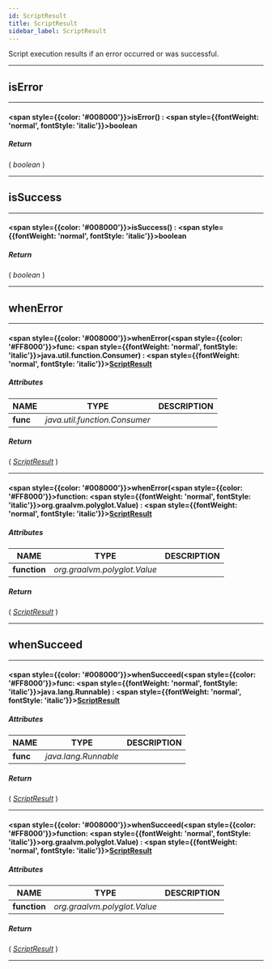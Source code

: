 ```yaml
---
id: ScriptResult
title: ScriptResult
sidebar_label: ScriptResult
---
```


Script execution results if an error occurred or was successful.

---

## isError

---

#### <span style={{color: '#008000'}}>isError</span>() : <span style={{fontWeight: 'normal', fontStyle: 'italic'}}>boolean</span>
##### Return

( _boolean_ )


---

## isSuccess

---

#### <span style={{color: '#008000'}}>isSuccess</span>() : <span style={{fontWeight: 'normal', fontStyle: 'italic'}}>boolean</span>
##### Return

( _boolean_ )


---

## whenError

---

#### <span style={{color: '#008000'}}>whenError</span>(<span style={{color: '#FF8000'}}>func</span>: <span style={{fontWeight: 'normal', fontStyle: 'italic'}}>java.util.function.Consumer</span>) : <span style={{fontWeight: 'normal', fontStyle: 'italic'}}>[ScriptResult](/docs/library/objects/ScriptResult)</span>
##### Attributes

| NAME | TYPE | DESCRIPTION |
|---|---|---|
| **func** | _java.util.function.Consumer_ |   |

##### Return

( _[ScriptResult](/docs/library/objects/ScriptResult)_ )


---

#### <span style={{color: '#008000'}}>whenError</span>(<span style={{color: '#FF8000'}}>function</span>: <span style={{fontWeight: 'normal', fontStyle: 'italic'}}>org.graalvm.polyglot.Value</span>) : <span style={{fontWeight: 'normal', fontStyle: 'italic'}}>[ScriptResult](/docs/library/objects/ScriptResult)</span>
##### Attributes

| NAME | TYPE | DESCRIPTION |
|---|---|---|
| **function** | _org.graalvm.polyglot.Value_ |   |

##### Return

( _[ScriptResult](/docs/library/objects/ScriptResult)_ )


---

## whenSucceed

---

#### <span style={{color: '#008000'}}>whenSucceed</span>(<span style={{color: '#FF8000'}}>func</span>: <span style={{fontWeight: 'normal', fontStyle: 'italic'}}>java.lang.Runnable</span>) : <span style={{fontWeight: 'normal', fontStyle: 'italic'}}>[ScriptResult](/docs/library/objects/ScriptResult)</span>
##### Attributes

| NAME | TYPE | DESCRIPTION |
|---|---|---|
| **func** | _java.lang.Runnable_ |   |

##### Return

( _[ScriptResult](/docs/library/objects/ScriptResult)_ )


---

#### <span style={{color: '#008000'}}>whenSucceed</span>(<span style={{color: '#FF8000'}}>function</span>: <span style={{fontWeight: 'normal', fontStyle: 'italic'}}>org.graalvm.polyglot.Value</span>) : <span style={{fontWeight: 'normal', fontStyle: 'italic'}}>[ScriptResult](/docs/library/objects/ScriptResult)</span>
##### Attributes

| NAME | TYPE | DESCRIPTION |
|---|---|---|
| **function** | _org.graalvm.polyglot.Value_ |   |

##### Return

( _[ScriptResult](/docs/library/objects/ScriptResult)_ )


---

